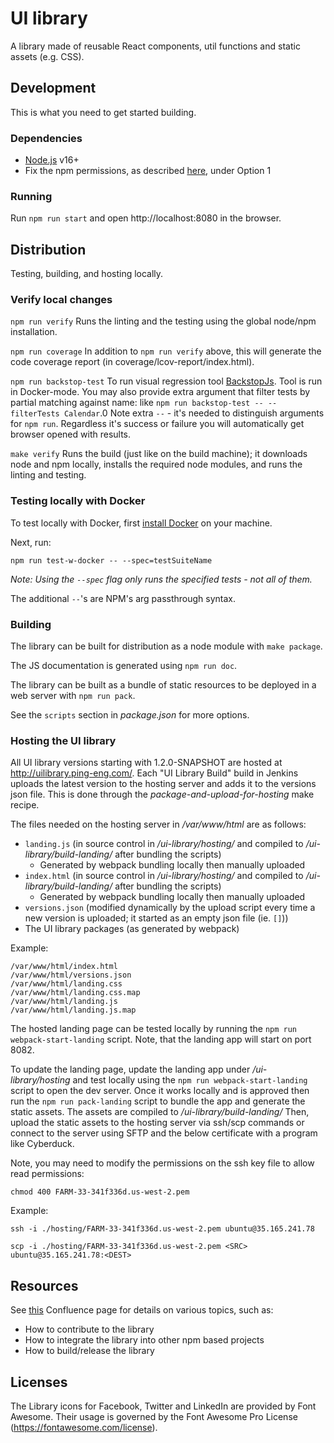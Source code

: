 UI library
==========

A library made of reusable React components, util functions and static assets
(e.g. CSS).

## Development

This is what you need to get started building.

### Dependencies

* [Node.js](https://nodejs.org/en/download/releases/) v16+
* Fix the npm permissions, as described [here](https://docs.npmjs.com/getting-started/fixing-npm-permissions), under Option 1

### Running

Run `npm run start` and open http://localhost:8080
in the browser.

## Distribution

Testing, building, and hosting locally.

### Verify local changes

`npm run verify`
Runs the linting and the testing using the global node/npm installation.

`npm run coverage`
In addition to `npm run verify` above, this will generate the code coverage report
(in coverage/lcov-report/index.html).

`npm run backstop-test`
To run visual regression tool [BackstopJs](https://github.com/garris/BackstopJS). Tool is run in Docker-mode.
You may also provide extra argument that filter tests by partial matching against name:
like `npm run backstop-test -- --filterTests Calendar`.0
Note extra `--` - it's needed to distinguish arguments for `npm run`.
Regardless it's success or failure you will automatically get browser opened with results.

`make verify`
Runs the build (just like on the build machine); it downloads node and npm
locally, installs the required node modules, and runs the linting and testing.

### Testing locally with Docker

To test locally with Docker, first [install Docker](https://www.docker.com/get-started) on your machine.

Next, run:

```
npm run test-w-docker -- --spec=testSuiteName
```

_Note: Using the `--spec` flag only runs the specified tests - not all of them._

The additional `--`'s are NPM's arg passthrough syntax.

### Building

The library can be built for distribution as a node module with `make package`.

The JS documentation is generated using `npm run doc`.

The library can be built as a bundle of static resources to be deployed in a
web server with `npm run pack`.

See the `scripts` section in *package.json* for more options.

### Hosting the UI library

All UI library versions starting with 1.2.0-SNAPSHOT are hosted at
http://uilibrary.ping-eng.com/. Each "UI Library Build" build in Jenkins uploads
the latest version to the hosting server and adds it to the versions json file.
This is done through the *package-and-upload-for-hosting* make recipe.

The files needed on the hosting server in */var/www/html* are as follows:
* `landing.js` (in source control in */ui-library/hosting/* and compiled to
    */ui-library/build-landing/* after bundling the scripts)
    - Generated by webpack bundling locally then manually uploaded
* `index.html` (in source control in */ui-library/hosting/* and compiled to
    */ui-library/build-landing/* after bundling the scripts)
    - Generated by webpack bundling locally then manually uploaded
* `versions.json` (modified dynamically by the upload script every time a new version is uploaded; it started as an empty json file (ie. `[]`))
* The UI library packages (as generated by webpack)

Example:
```
/var/www/html/index.html
/var/www/html/versions.json
/var/www/html/landing.css
/var/www/html/landing.css.map
/var/www/html/landing.js
/var/www/html/landing.js.map
```

The hosted landing page can be tested locally by running the `npm run webpack-start-landing` script.
Note, that the landing app will start on port 8082.

To update the landing page, update the landing app under */ui-library/hosting* and test locally using the
`npm run webpack-start-landing` script to open the dev server. Once it works locally and is approved then run the
`npm run pack-landing` script to bundle the app and generate the static assets.
The assets are compiled to */ui-library/build-landing/*
Then, upload the static assets to
the hosting server via ssh/scp commands or connect to the server using
SFTP and the below certificate with a program like Cyberduck.

Note, you may need to modify the permissions on the ssh key file to allow read permissions:
```
chmod 400 FARM-33-341f336d.us-west-2.pem
```

Example:
```
ssh -i ./hosting/FARM-33-341f336d.us-west-2.pem ubuntu@35.165.241.78

scp -i ./hosting/FARM-33-341f336d.us-west-2.pem <SRC> ubuntu@35.165.241.78:<DEST>
```

## Resources

See [this](https://docs.corp.pingidentity.com/display/ID/UI+library) Confluence page
for details on various topics, such as:
* How to contribute to the library
* How to integrate the library into other npm based projects
* How to build/release the library

## Licenses

The Library icons for Facebook, Twitter and LinkedIn are provided by Font Awesome. Their usage is governed
by the Font Awesome Pro License (https://fontawesome.com/license).
